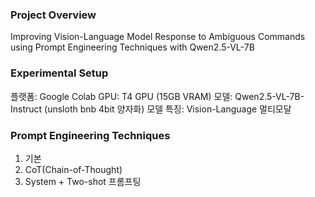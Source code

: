 ### Project Overview
Improving Vision-Language Model Response to Ambiguous Commands using Prompt Engineering Techniques with Qwen2.5-VL-7B
### Experimental Setup
플랫폼: Google Colab
GPU: T4 GPU (15GB VRAM)
모델: Qwen2.5-VL-7B-Instruct (unsloth bnb 4bit 양자화)
모델 특징: Vision-Language 멀티모달
### Prompt Engineering Techniques
1. 기본
2. CoT(Chain-of-Thought)
3. System + Two-shot 프롬프팅
